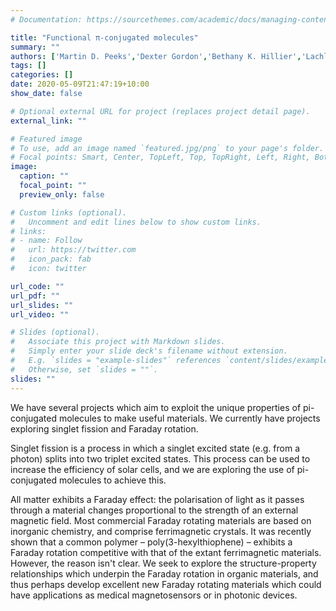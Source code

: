 ```yaml
---
# Documentation: https://sourcethemes.com/academic/docs/managing-content/

title: "Functional π-conjugated molecules"
summary: ""
authors: ['Martin D. Peeks','Dexter Gordon','Bethany K. Hillier','Lachlan Bradley','Josh Pitt','Auguste McNally']
tags: []
categories: []
date: 2020-05-09T21:47:19+10:00
show_date: false

# Optional external URL for project (replaces project detail page).
external_link: ""

# Featured image
# To use, add an image named `featured.jpg/png` to your page's folder.
# Focal points: Smart, Center, TopLeft, Top, TopRight, Left, Right, BottomLeft, Bottom, BottomRight.
image:
  caption: ""
  focal_point: ""
  preview_only: false

# Custom links (optional).
#   Uncomment and edit lines below to show custom links.
# links:
# - name: Follow
#   url: https://twitter.com
#   icon_pack: fab
#   icon: twitter

url_code: ""
url_pdf: ""
url_slides: ""
url_video: ""

# Slides (optional).
#   Associate this project with Markdown slides.
#   Simply enter your slide deck's filename without extension.
#   E.g. `slides = "example-slides"` references `content/slides/example-slides.md`.
#   Otherwise, set `slides = ""`.
slides: ""
---
```

We have several projects which aim to exploit the unique properties of pi-conjugated molecules to make useful materials. We currently have projects exploring singlet fission and Faraday rotation.

Singlet fission is a process in which a singlet excited state (e.g. from a photon) splits into two triplet excited states. This process can be used to increase the efficiency of solar cells, and we are exploring the use of pi-conjugated molecules to achieve this.

All matter exhibits a Faraday effect: the polarisation of light as it passes through a material changes proportional to the strength of an external magnetic field. Most commercial Faraday rotating materials are based on inorganic chemistry, and comprise ferrimagnetic crystals. It was recently shown that a common polymer – poly(3-hexylthiophene) – exhibits a Faraday rotation competitive with that of the extant ferrimagnetic materials. However, the reason isn't clear. We seek to explore the structure-property relationships which underpin the Faraday rotation in organic materials, and thus perhaps develop excellent new Faraday rotating materials which could have applications as medical magnetosensors or in photonic devices.
